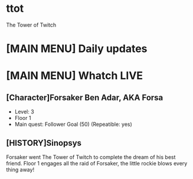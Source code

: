 # ttot
The Tower of Twitch

# [MAIN MENU] Daily updates

# [MAIN MENU] Whatch LIVE

## [Character]Forsaker Ben Adar, AKA Forsa
- Level: 3
- Floor 1
- Main quest: Follower Goal (50) (Repeatible: yes)

## [HISTORY]Sinopsys
Forsaker went The Tower of Twitch to complete the dream of his best friend.
Floor 1 engages all the raid of Forsaker, the little rockie blows every thing away!
